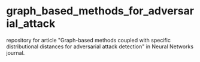 # graph_based_methods_for_adversarial_attack
repository for article "Graph-based methods coupled with specific distributional distances for adversarial attack detection" in Neural Networks journal.
